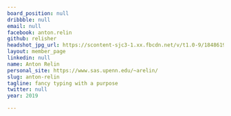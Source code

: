 ```yaml
---
board_position: null
dribbble: null
email: null
facebook: anton.relin
github: relisher
headshot_jpg_url: https://scontent-sjc3-1.xx.fbcdn.net/v/t1.0-9/18486196_1667774729903332_4101737829813267323_n.jpg?_nc_cat=0&oh=f1c43d81f77207c29827e9c728dc4f09&oe=5BDC2884
layout: member_page
linkedin: null
name: Anton Relin
personal_site: https://www.sas.upenn.edu/~arelin/
slug: anton-relin
tagline: fancy typing with a purpose
twitter: null
year: 2019

---
```

